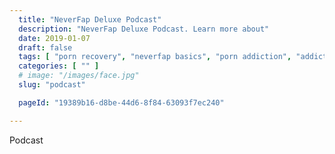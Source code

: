 ```yaml
---
  title: "NeverFap Deluxe Podcast"
  description: "NeverFap Deluxe Podcast. Learn more about"
  date: 2019-01-07
  draft: false
  tags: [ "porn recovery", "neverfap basics", "porn addiction", "addiction", "awareness", "nofap", "neverfap", "neverfap deluxe", "neverfap basics", "nofap practices", "neverfap practices" ]
  categories: [ "" ]
  # image: "/images/face.jpg"
  slug: "podcast"

  pageId: "19389b16-d8be-44d6-8f84-63093f7ec240"

---
```


Podcast